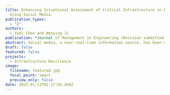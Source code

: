 ```yaml
---
title: Enhancing Situational Assessment of Critical Infrastructure in Disasters
  Using Social Media
publication_types:
  - "2"
authors:
  - Yudi Chen and Wenying Ji
publication: *Journal of Management in Engineering (Revision submitted)*
abstract: Social media, a near-real-time information source, has been widely used to provide timely infrastructure-related insights following disasters. However, most previous social media-based studies have been solely focused on assessing infrastructure damage, which leads to a partial situational assessment lacking the other main types of infrastructure conditions, i.e., functioning, and restoration. To bridge this research gap, the present study aims to examine the use of social media for systematically sensing infrastructure conditions following disasters. An efficient topic modeling-based approach is proposed to (1) model infrastructure condition-related topics through incorporating domain knowledge into the Correlation Explanation and (2) achieve situational assessment through revealing the spatiotemporal patterns of topic engagement levels for the functioning, damage, and restoration conditions. To demonstrate the feasibility and applicability of the proposed approach, electricity infrastructure conditions in Florida following Hurricane Irma are studied. In addition to situational assessment, the proposed approach is capable of investigating the interactions between humans and infrastructure conditions, which benefits the understanding of human behavior during disasters.
draft: false
featured: false
projects:
  - Infrastructure Resilience
image:
  filename: featured.jpg
  focal_point: smart
  preview_only: false
date: 2021-01-11T02:17:03.450Z
---
```

